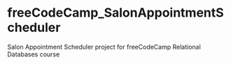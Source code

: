# freeCodeCamp_SalonAppointmentScheduler
Salon Appointment Scheduler project for freeCodeCamp Relational Databases course
